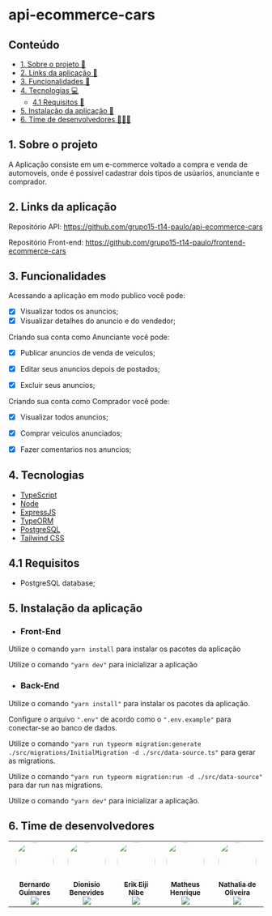 # api-ecommerce-cars

<h2>Conteúdo</h2>

- [1. Sobre o projeto 🚗](#1-sobre-o-projeto-)
- [2. Links da aplicação 🔗](#2-links-da-aplicação-)
- [3. Funcionalidades 🧮](#3-links-da-aplicação-)
- [4. Tecnologias 💻](#4-tecnologias-)
  - [4.1 Requisitos 📌](#4.1-requisitos-)
- [5. Instalação da aplicação 💽](#5-instalação-da-aplicação)
- [6. Time de desenvolvedores 👩🧑‍💻](#6-time-de-desenvolvedores-)



## 1. Sobre o projeto

A Aplicação consiste em um e-commerce voltado a compra e venda de automoveis, onde é possivel cadastrar dois tipos de usúarios, anunciante e comprador.



## 2. Links da aplicação

Repositório API: https://github.com/grupo15-t14-paulo/api-ecommerce-cars

Repositório Front-end: https://github.com/grupo15-t14-paulo/frontend-ecommerce-cars



## 3. Funcionalidades

Acessando a aplicação em modo publico você pode:

- [x] Visualizar todos os anuncios;
- [x] Visualizar detalhes do anuncio e do vendedor;

Criando sua conta como Anunciante você pode:

- [x] Publicar anuncios de venda de veiculos;
- [x] Editar seus anuncios depois de postados;
- [x] Excluir seus anuncios;


Criando sua conta como Comprador você pode:

- [x] Visualizar todos anuncios;
- [x] Comprar veiculos anunciados;
- [x] Fazer comentarios nos anuncios;



## 4. Tecnologias

- <a name="typescript" href="https://www.typescriptlang.org/" target="_blank">TypeScript</a>
- <a name="nodejs" href="https://nodejs.org/en/" target="_blank">Node</a>
- <a name="expressjs" href="https://expressjs.com/" target="_blank">ExpressJS</a>
- <a name="typeorm" href="https://typeorm.io/" target="_blank">TypeORM</a>
- <a name="postgreSQL" href="https://www.postgresql.org/docs/" target="_blank">PostgreSQL</a>
- <a name="TailwindCSS" href="https://tailwindcss.com/docs/installation" target="_blank">Tailwind CSS</a>



## 4.1 Requisitos

- PostgreSQL database;



## 5. Instalação da aplicação

- <h3>Front-End</h3>

Utilize o comando `yarn install` para instalar os pacotes da aplicação

Utilize o comando `"yarn dev"` para inicializar a aplicação

- <h3>Back-End</h3>

Utilize o comando `"yarn install"` para instalar os pacotes da aplicação.

Configure o arquivo `".env"` de acordo como o `".env.example"` para conectar-se ao banco de dados.

Utilize o comando `"yarn run typeorm migration:generate ./src/migrations/InitialMigration -d ./src/data-source.ts"` para gerar as migrations.

Utilize o comando `"yarn run typeorm migration:run -d ./src/data-source"` para dar run nas migrations.

Utilize o comando `"yarn dev"` para inicializar a aplicação.



## 6. Time de desenvolvedores

<table>
  <tr>
  <td align="center"><a href="https://github.com/megaurso" title="GitHub"><img style="border-radius: 50%;" src="https://avatars.githubusercontent.com/u/110126139?v=4" width="75px;" alt=""/><br /><sub><b>Bernardo Guimares</b></sub></a><br /><a href="https://www.linkedin.com/in/bernardo-guimaraes/" title="Linkedin"><img src="https://img.shields.io/badge/LinkedIn-%230077B5.svg?&style=flat-square&logo=linkedin&logoColor=white"></a></td>
  <td align="center"><a href="https://github.com/dbnvides" title="GitHub"><img style="border-radius: 50%;" src="https://avatars.githubusercontent.com/u/39993447?v=4" width="75px;" alt=""/><br /><sub><b>Dionisio Benevides</b></sub></a><br /><a href="https://www.linkedin.com/in/dionisiosantos//" title="Linkedin"><img src="https://img.shields.io/badge/LinkedIn-%230077B5.svg?&style=flat-square&logo=linkedin&logoColor=white"></a></td>
  <td align="center"><a href="https://github.com/ErikNibe" title="GitHub"><img style="border-radius: 50%;" src="https://avatars.githubusercontent.com/u/110181262?v=4" width="75px;" alt=""/><br /><sub><b>Erik Eiji Nibe</b></sub></a><br /><a href="https://www.linkedin.com/in/érik-nibe-259850210/" title="Linkedin"><img src="https://img.shields.io/badge/LinkedIn-%230077B5.svg?&style=flat-square&logo=linkedin&logoColor=white"></a></td>
  <td align="center"><a href="https://github.com/matheushgrohs" title="GitHub"><img style="border-radius: 50%;" src="https://avatars.githubusercontent.com/u/105793058?s=400&u=dff728e733aad52c14ed955d417bb9bb6f276ce7&v=4" width="75px;" alt=""/><br /><sub><b>Matheus Henrique</b></sub></a><br /><a href="https://www.linkedin.com/in/matheushgrohs/" title="Linkedin"><img src="https://img.shields.io/badge/LinkedIn-%230077B5.svg?&style=flat-square&logo=linkedin&logoColor=white"></a></td>
  <td align="center"><a href="https://github.com/NathMedeiros" title="GitHub"><img style="border-radius: 50%;" src="https://avatars.githubusercontent.com/u/110193923?v=4" width="75px;" alt=""/><br /><sub><b>Nathalia de Oliveira</b></sub></a><br /><a href="https://www.linkedin.com/in/nathalia-de-oliveira-medeiros/" title="Linkedin"><img src="https://img.shields.io/badge/LinkedIn-%230077B5.svg?&style=flat-square&logo=linkedin&logoColor=white"></a></td>
  </tr>
</table>


